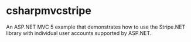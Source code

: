 # csharpmvcstripe
An ASP.NET MVC 5 example that demonstrates how to use the Stripe.NET library with individual user accounts supported by ASP.NET. 
